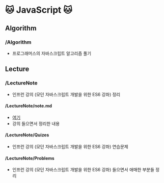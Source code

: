# 🐱 JavaScript 🐱

## Algorithm

### /Algorithm

- 프로그래머스의 자바스크립트 알고리즘 풀기

## Lecture

### /LectureNote

- 인프런 강의 (모던 자바스크립트 개발을 위한 ES6 강좌) 정리

#### /LectureNote/note.md

- [여기](./LectureNote/note.md)
- 강의 들으면서 정리한 내용

#### /LectureNote/Quizes

- 인프런 강의 (모던 자바스크립트 개발을 위한 ES6 강좌) 연습문제

#### /LectureNote/Problems

- 인프런 강의 (모던 자바스크립트 개발을 위한 ES6 강좌) 들으면서 애매한 부분들 정리
